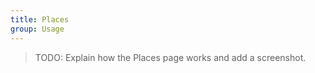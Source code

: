 ```yaml
---
title: Places
group: Usage
---
```


> TODO: Explain how the Places page works and add a screenshot.
